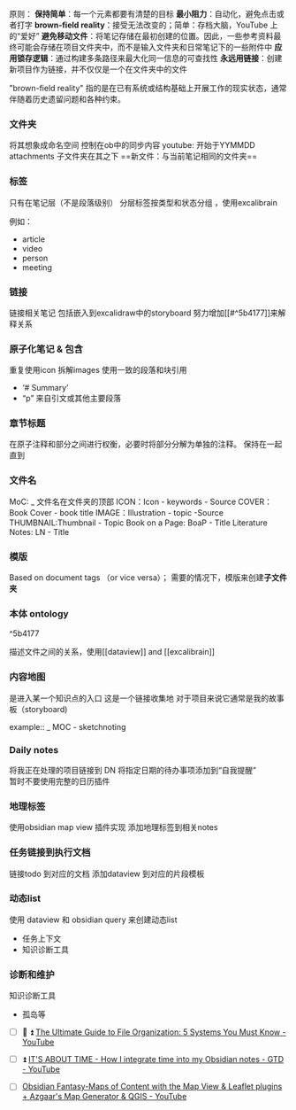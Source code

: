 原则：
**保持简单**：每一个元素都要有清楚的目标
**最小阻力**：自动化，避免点击或者打字
**brown-field reality**：接受无法改变的；简单：存档大脑，YouTube 上的“爱好”
**避免移动文件**：将笔记存储在最初创建的位置。因此，一些参考资料最终可能会存储在项目文件夹中，而不是输入文件夹和日常笔记下的一些附件中
**应用锁存逻辑**：通过构建多条路径来最大化同一信息的可查找性
**永远用链接**：创建新项目作为链接，并不仅仅是一个在文件夹中的文件

"brown-field reality" 指的是在已有系统或结构基础上开展工作的现实状态，通常伴随着历史遗留问题和各种约束。


### 文件夹 
将其想象成命名空间
控制在ob中的同步内容
youtube: 开始于YYMMDD
attachments 子文件夹在其之下
==新文件：与当前笔记相同的文件夹==


### 标签
只有在笔记层（不是段落级别）
分层标签按类型和状态分组 ，使用excalibrain

例如：
- article
- video
- person
- meeting


### 链接

链接相关笔记
包括嵌入到excalidraw中的storyboard
努力增加[[#^5b4177]]来解释关系


### 原子化笔记 & 包含
重复使用icon
拆解images
使用一致的段落和块引用
- ‘# Summary’
- “p” 来自引文或其他主要段落


### 章节标题
在原子注释和部分之间进行权衡，必要时将部分分解为单独的注释。
保持在一起直到











### 文件名
MoC: _ 文件名在文件夹的顶部
ICON：Icon - keywords - Source
COVER：Book Cover - book title
IMAGE：Illustration - topic -Source
THUMBNAIL:Thumbnail - Topic
Book on a Page: BoaP - Title
Literature Notes: LN - Title

### 模版

Based on document tags （or vice versa）；
需要的情况下，模版来创建**子文件夹**


### 本体 ontology

^5b4177

描述文件之间的关系，使用[[dataview]] and [[excalibrain]]


### 内容地图
是进入某一个知识点的入口
这是一个链接收集地
对于项目来说它通常是我的故事板（storyboard)

example:: _ MOC - sketchnoting



### Daily notes
将我正在处理的项目链接到 DN
将指定日期的待办事项添加到“自我提醒”  
暂时不要使用完整的日历插件


### 地理标签
使用obsidian map view 插件实现
添加地理标签到相关notes


### 任务链接到执行文档
链接todo 到对应的文档
添加dataview 到对应的片段模板

### 动态list
使用 dataview 和 obsidian query 来创建动态list
- 任务上下文
- 知识诊断工具

### 诊断和维护
知识诊断工具
- 孤岛等




- [ ] 📅 ⏫  [The Ultimate Guide to File Organization: 5 Systems You Must Know - YouTube](https://www.youtube.com/watch?v=WtKeeDYA_2I)
- [ ]  ⏫ [IT'S ABOUT TIME - How I integrate time into my Obsidian notes - GTD - YouTube](https://www.youtube.com/watch?v=qIKg_1FNUgk)
- [ ] [Obsidian Fantasy-Maps of Content with the Map View & Leaflet plugins + Azgaar's Map Generator & QGIS - YouTube](https://www.youtube.com/watch?v=rL6y25o__Hs)






















